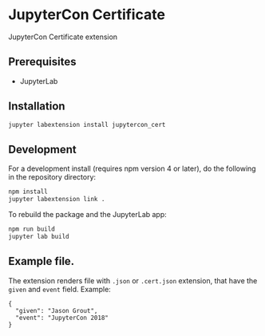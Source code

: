 # JupyterCon Certificate

JupyterCon Certificate extension


## Prerequisites

* JupyterLab

## Installation

```bash
jupyter labextension install jupytercon_cert
```

## Development

For a development install (requires npm version 4 or later), do the following in the repository directory:

```bash
npm install
jupyter labextension link .
```

To rebuild the package and the JupyterLab app:

```bash
npm run build
jupyter lab build
```

## Example file. 

The extension renders file with `.json` or `.cert.json` extension, that have the `given` and `event` field.
Example:

```
{
  "given": "Jason Grout",
  "event": "JupyterCon 2018"
}
```
